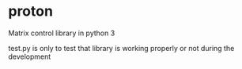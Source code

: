 # proton
Matrix control library in python 3

test.py is only to test that library is working properly or not during the development
